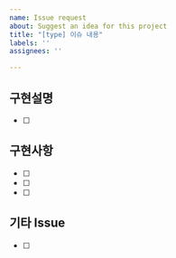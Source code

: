 ```yaml
---
name: Issue request
about: Suggest an idea for this project
title: "[type] 이슈 내용"
labels: ''
assignees: ''

---
```


## 구현설명
- [ ]
## 구현사항
- [ ]
- [ ]
- [ ] 
## 기타 Issue
- [ ]
